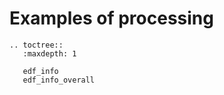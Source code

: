 # Examples of processing

```{eval-rst}
.. toctree::
   :maxdepth: 1

   edf_info
   edf_info_overall
```